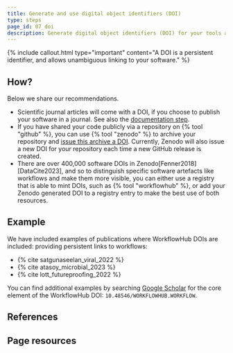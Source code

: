 ```yaml
---
title: Generate and use digital object identifiers (DOI)
type: steps
page_id: 07_doi
description: Generate digital object identifiers (DOI) for your tools and workflows and use these to link to your software.
---
```



{% include callout.html type="important" content="A DOI is a persistent identifier, and allows unambiguous linking to your software." %}


## How?

Below we share our recommendations.

- Scientific journal articles will come with a DOI, if you choose to publish your software in a journal. See also the [documentation step](04_purpose_function_requirements).
- If you have shared your code publicly via a repository on {% tool "github" %}, you can use {% tool "zenodo" %} to archive your repository and [issue this archive a DOI](https://docs.github.com/en/repositories/archiving-a-github-repository/referencing-and-citing-content). Currently, Zenodo will also issue a new DOI for your repository each time a new GitHub release is created.
- There are over 400,000 software DOIs in Zenodo[Fenner2018][DataCite2023], and so to distinguish specific software artefacts like workflows and make them more visible, you can either use a registry that is able to mint DOIs, such as {% tool "workflowhub" %}, or add your Zenodo generated DOI to a registry entry to make the best use of both resources.


## Example

We have included examples of publications where WorkflowHub DOIs are included: providing persistent links to workflows:

- {% cite satgunaseelan_viral_2022 %}
- {% cite atasoy_microbial_2023 %}
- {% cite lott_futureproofing_2022 %}

You can find additional examples by searching [Google Scholar](https://scholar.google.com/) for the core 
element of the WorkflowHub DOI: `10.48546/WORKFLOWHUB.WORKFLOW`.


## References


## Page resources

